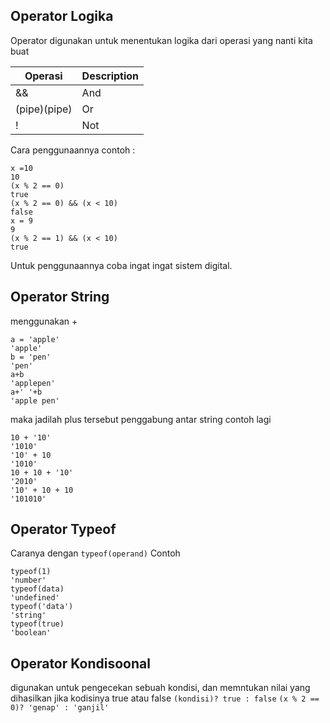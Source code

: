 ## Operator Logika
Operator digunakan untuk menentukan logika dari operasi yang nanti kita buat

| Operasi | Description |
| ----------- | ----------- |
| && | And |
| (pipe)(pipe) | Or |
| ! | Not |

Cara penggunaannya contoh :
```
x =10
10
(x % 2 == 0)
true
(x % 2 == 0) && (x < 10)
false
x = 9
9
(x % 2 == 1) && (x < 10)
true
```
Untuk penggunaannya coba ingat ingat sistem digital. 

## Operator String
menggunakan +
```
a = 'apple'
'apple'
b = 'pen'
'pen'
a+b
'applepen'
a+' '+b
'apple pen'
```
maka jadilah plus tersebut penggabung antar string
contoh lagi 
```
10 + '10'
'1010'
'10' + 10
'1010'
10 + 10 + '10'
'2010'
'10' + 10 + 10
'101010'
```

## Operator Typeof
Caranya dengan `typeof(operand)`
Contoh
```
typeof(1)
'number'
typeof(data)
'undefined'
typeof('data')
'string'
typeof(true)
'boolean'
```

## Operator Kondisoonal
digunakan untuk pengecekan sebuah kondisi, dan memntukan nilai yang dihasilkan jika kodisinya true atau false
`(kondisi)? true : false`
`(x % 2 == 0)? 'genap' : 'ganjil'`

